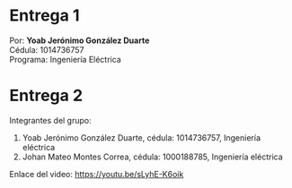 # Entrega 1
Por:
**Yoab Jerónimo González Duarte**  
Cédula: 1014736757  
Programa: Ingeniería Eléctrica
# Entrega 2
Integrantes del grupo:
1) Yoab Jerónimo González Duarte, cédula: 1014736757, Ingeniería eléctrica
2) Johan Mateo Montes Correa, cédula: 1000188785, Ingeniería eléctrica


Enlace del video: https://youtu.be/sLyhE-K6oik
